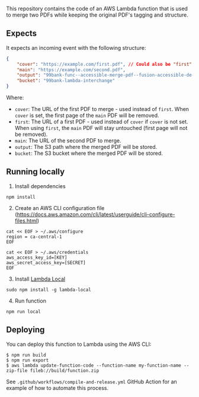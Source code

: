 This repository contains the code of an AWS Lambda function that is used to merge two PDFs while keeping the original PDF's tagging and structure.

## Expects

It expects an incoming event with the following structure:

```json
{
    "cover": "https://example.com/first.pdf", // Could also be "first"
    "main": "https://example.com/second.pdf",
    "output": "99bank-func--accessible-merge-pdf--fusion-accessible-de-pdf/merged.pdf",
    "bucket": "99bank-lambda-interchange"
}
```

Where:
- `cover`: The URL of the first PDF to merge - used instead of `first`. When `cover` is set, the first page of the `main` PDF will be removed.
- `first`: The URL of a first PDF - used instead of `cover` if `cover` is not set. When using `first`, the `main` PDF will stay untouched (first page will not be removed).
- `main`: The URL of the second PDF to merge.
- `output`: The S3 path where the merged PDF will be stored.
- `bucket`: The S3 bucket where the merged PDF will be stored.


## Running locally

1. Install dependencies

`npm install`

2. Create an AWS CLI configuration file (https://docs.aws.amazon.com/cli/latest/userguide/cli-configure-files.html)

```
cat << EOF > ~/.aws/configure
region = ca-central-1
EOF

cat << EOF > ~/.aws/credentials
aws_access_key_id=[KEY]
aws_secret_access_key=[SECRET]
EOF
```

3. Install [Lambda Local](https://www.npmjs.com/package/lambda-local)

`sudo npm install -g lambda-local`

4. Run function

`npm run local`

## Deploying

You can deploy this function to Lambda using the AWS CLI:

```
$ npm run build
$ npm run export
$ aws lambda update-function-code --function-name my-function-name --zip-file fileb://build/function.zip
```

See `.github/workflows/compile-and-release.yml` GitHub Action for an example of how to automate this process.